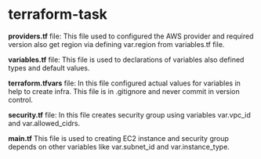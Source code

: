 # terraform-task

**providers.tf** file:
This file used to configured the AWS provider and required version also get region via defining var.region from variables.tf file.

**variables.tf** file:
This file is used to declarations of variables also defined types and default values.

**terraform.tfvars** file:
In this file configured actual values for variables in help to create infra. This file is in .gitignore and never commit in version control.

**security.tf** file:
In this file creates security group using variables var.vpc_id and var.allowed_cidrs.

**main.tf** 
This file is used to creating EC2 instance and security group depends on other variables like var.subnet_id and var.instance_type.
